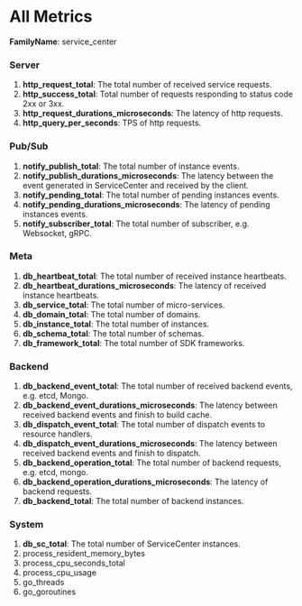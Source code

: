 # All Metrics

**FamilyName**: service_center 

### Server
1. **http_request_total**: The total number of received service requests.
1. **http_success_total**: Total number of requests responding to status code 2xx or 3xx.
1. **http_request_durations_microseconds**: The latency of http requests.
1. **http_query_per_seconds**: TPS of http requests.

### Pub/Sub
1. **notify_publish_total**: The total number of instance events.
1. **notify_publish_durations_microseconds**: The latency between the event generated in ServiceCenter and received by the client.
1. **notify_pending_total**: The total number of pending instances events.
1. **notify_pending_durations_microseconds**: The latency of pending instances events.
1. **notify_subscriber_total**: The total number of subscriber, e.g. Websocket, gRPC.

### Meta
1. **db_heartbeat_total**: The total number of received instance heartbeats.
1. **db_heartbeat_durations_microseconds**: The latency of received instance heartbeats.
1. **db_service_total**: The total number of micro-services.
1. **db_domain_total**: The total number of domains.
1. **db_instance_total**: The total number of instances.
1. **db_schema_total**: The total number of schemas.
1. **db_framework_total**: The total number of SDK frameworks.

### Backend
1. **db_backend_event_total**: The total number of received backend events, e.g. etcd, Mongo.
1. **db_backend_event_durations_microseconds**: The latency between received backend events and finish to build cache.
1. **db_dispatch_event_total**: The total number of dispatch events to resource handlers.
1. **db_dispatch_event_durations_microseconds**: The latency between received backend events and finish to dispatch.
1. **db_backend_operation_total**: The total number of backend requests, e.g. etcd, mongo.
1. **db_backend_operation_durations_microseconds**: The latency of backend requests.
1. **db_backend_total**: The total number of backend instances.

### System
1. **db_sc_total**: The total number of ServiceCenter instances.
1. process_resident_memory_bytes
1. process_cpu_seconds_total
1. process_cpu_usage
1. go_threads
1. go_goroutines